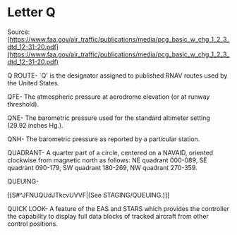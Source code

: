 # Letter Q
Source: [https://www.faa.gov/air_traffic/publications/media/pcg_basic_w_chg_1_2_3_dtd_12-31-20.pdf](https://www.faa.gov/air_traffic/publications/media/pcg_basic_w_chg_1_2_3_dtd_12-31-20.pdf)

<div>

<div>

Q ROUTE- \`Q' is the designator assigned to published RNAV routes used by the United States.

</div>

<div>

QFE- The atmospheric pressure at aerodrome elevation (or at runway threshold).

</div>

<div>

QNE- The barometric pressure used for the standard altimeter setting (29.92 inches Hg.).

</div>

<div>

QNH- The barometric pressure as reported by a particular station.

</div>

<div>

QUADRANT- A quarter part of a circle, centered on a NAVAID, oriented clockwise from magnetic north as follows: NE quadrant 000-089, SE quadrant 090-179, SW quadrant 180-269, NW quadrant 270-359.

</div>

<div>

QUEUING-

[[S#^JFNUQUdJTkcvUVVF|(See STAGING/QUEUING.)]]

</div>

<div>

QUICK LOOK- A feature of the EAS and STARS which provides the controller the capability to display full data blocks of tracked aircraft from other control positions.

</div>

</div>